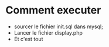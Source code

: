 # Comment executer
- sourcer le fichier init.sql dans mysql;
- Lancer le fichier display.php
- Et c'est tout

